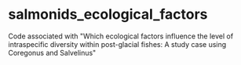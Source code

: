 # salmonids_ecological_factors
Code associated with "Which ecological factors influence the level of intraspecific diversity within post-glacial fishes: A study case using Coregonus and Salvelinus"
